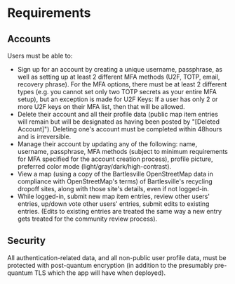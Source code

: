 # Requirements


## Accounts
Users must be able to:
* Sign up for an account by creating a unique username, passphrase, as well as setting up at least 2 different MFA methods (U2F, TOTP, email, recovery phrase). For the MFA options, there must be at least 2 different types (e.g. you cannot set only two TOTP secrets as your entire MFA setup), but an exception is made for U2F Keys: If a user has only 2 or more U2F keys on their MFA list, then that will be allowed. 
* Delete their account and all their profile data (public map item entries will remain but will be designated as having been posted by "[Deleted Account]"). Deleting one's account must be completed within 48hours and is irreversible. 
* Manage their account by updating any of the following: name, username, passphrase, MFA methods (subject to minimum requirements for MFA specified for the account creation process), profile picture, preferred color mode (light/gray/dark/high-contrast). 
* View a map (using a copy of the Bartlesville OpenStreetMap data in compliance with OpenStreetMap's terms) of Bartlesville's recycling dropoff sites, along with those site's details, even if not logged-in. 
* While logged-in, submit new map item entries, review other users' entries, up/down vote other users' entries, submit edits to existing entries. (Edits to existing entries are treated the same way a new entry gets treated for the community review process). 

## Security
All authentication-related data, and all non-public user profile data, must be protected with post-quantum encryption (in addition to the presumably pre-quantum TLS which the app will have when deployed). 



